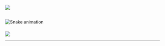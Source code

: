 ![](https://github-readme-stats.vercel.app/api/top-langs/?username=FlexTapeDev&theme=github_dark&hide_border=true&include_all_commits=false&count_private=false&layout=compact)

<br clear="both">

<img src="https://profile-readme-generator.com/assets/snake.svg" alt="Snake animation" />

###

[![](https://visitcount.itsvg.in/api?id=FlexTapeDev&icon=5&color=3)](https://visitcount.itsvg.in)

---

